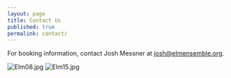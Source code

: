```yaml
---
layout: page
title: Contact Us
published: true
permalink: contact/
---
```


For booking information, contact Josh Messner at <josh@elmensemble.org>.

![Elm08.jpg](/_posts/static/Elm08.jpg)
![Elm15.jpg](/_posts/static/Elm15.jpg)
